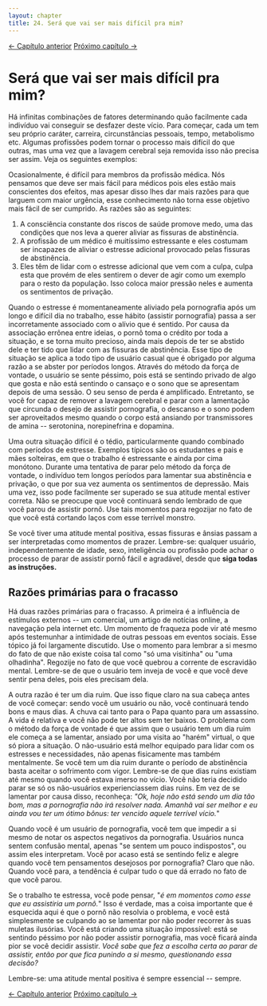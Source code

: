 ```yaml
---
layout: chapter
title: 24. Será que vai ser mais difícil pra mim? 
---
```

<div class="pagination-selector">
<a href="23-so-mais-uma-olhadinha.html" class="chapter-btn">&larr; Capítulo anterior</a>
<a href="25-substitutos.html" class="chapter-btn">Próximo capítulo &#8594;</a>
</div>

# Será que vai ser mais difícil pra mim?

Há infinitas combinações de fatores determinando quão facilmente cada indivíduo vai conseguir se desfazer deste vício. Para começar, cada um tem seu próprio caráter, carreira, circunstâncias pessoais, tempo, metabolismo etc. Algumas profissões podem tornar o processo mais difícil do que outras, mas uma vez que a lavagem cerebral seja removida isso não precisa ser assim. Veja os seguintes exemplos:

Ocasionalmente, é difícil para membros da profissão médica. Nós pensamos que deve ser mais fácil para médicos pois eles estão mais conscientes dos efeitos, mas apesar disso lhes dar mais razões para que larguem com maior urgência, esse conhecimento não torna esse objetivo mais fácil de ser cumprido. As razões são as seguintes:

1. A consciência constante dos riscos de saúde promove medo, uma das condições que nos leva a querer aliviar as fissuras de abstinência.
2. A profissão de um médico é muitíssimo estressante e eles costumam ser incapazes de aliviar o estresse adicional provocado pelas fissuras de abstinência.
3. Eles têm de lidar com o estresse adicional que vem com a culpa, culpa esta que provém de eles sentirem o dever de agir como um exemplo para o resto da população. Isso coloca maior pressão neles e aumenta os sentimentos de privação.

Quando o estresse é momentaneamente aliviado pela pornografia após um longo e difícil dia no trabalho, esse hábito (assistir pornografia) passa a ser incorretamente associado com o alívio que é sentido. Por causa da associação errônea entre ideias, o pornô toma o crédito por toda a situação, e se torna muito precioso, ainda mais depois de ter se abstido dele e ter tido que lidar com as fissuras de abstinência. Esse tipo de situação se aplica a todo tipo de usuário casual que é obrigado por alguma razão a se abster por períodos longos. Através do método da força de vontade, o usuário se sente péssimo, pois está se sentindo privado de algo que gosta e não está sentindo o cansaço e o sono que se apresentam depois de uma sessão. O seu senso de perda é amplificado. Entretanto, se você for capaz de remover a lavagem cerebral e parar com a lamentação que circunda o desejo de assistir pornografia, o descanso e o sono podem ser aproveitados mesmo quando o corpo está ansiando por transmissores de amina -- serotonina, norepinefrina e dopamina.

Uma outra situação difícil é o tédio, particularmente quando combinado com períodos de estresse. Exemplos típicos são os estudantes e pais e mães solteiras, em que o trabalho é estressante e ainda por cima monótono. Durante uma tentativa de parar pelo método da força de vontade, o indivíduo tem longos períodos para lamentar sua abstinência e privação, o que por sua vez aumenta os sentimentos de depressão. Mais uma vez, isso pode facilmente ser superado se sua atitude mental estiver correta. Não se preocupe que você continuará sendo lembrado de que você parou de assistir pornô. Use tais momentos para regozijar no fato de que você está cortando laços com esse terrível monstro.

Se você tiver uma atitude mental positiva, essas fissuras e ânsias passam a ser interpretadas como momentos de prazer. Lembre-se: qualquer usuário, independentemente de idade, sexo, inteligência ou profissão pode achar o processo de parar de assistir pornô fácil e agradável, desde que **siga todas as instruções.**

## Razões primárias para o fracasso

Há duas razões primárias para o fracasso. A primeira é a influência de estímulos externos -- um comercial, um artigo de notícias online, a navegação pela internet etc. Um momento de fraqueza pode vir até mesmo após testemunhar a intimidade de outras pessoas em eventos sociais. Esse tópico já foi largamente discutido. Use o momento para lembrar a si mesmo do fato de que não existe coisa tal como "só uma visitinha" ou "uma olhadinha". Regozije no fato de que você quebrou a corrente de escravidão mental. Lembre-se de que o usuário tem inveja de você e que você deve sentir pena deles, pois eles precisam dela. 

A outra razão é ter um dia ruim. Que isso fique claro na sua cabeça antes de você começar: sendo você um usuário ou não, você continuará tendo bons e maus dias. A chuva cai tanto para o Papa quanto para um assassino. A vida é relativa e você não pode ter altos sem ter baixos. O problema com o método da força de vontade é que assim que o usuário tem um dia ruim ele começa a se lamentar, ansiado por uma visita ao "harém" virtual, o que só piora a situação. O não-usuário está melhor equipado para lidar com os estresses e necessidades, não apenas fisicamente mas também mentalmente. Se você tem um dia ruim durante o período de abstinência basta aceitar o sofrimento com vigor. Lembre-se de que dias ruins existiam até mesmo quando você estava imerso no vício. Você não teria decidido parar se só os não-usuários experienciassem dias ruins. Em vez de se lamentar por causa disso, reconheça: *"Ok, hoje não está sendo um dia tão bom, mas a pornografia não irá resolver nada. Amanhã vai ser melhor e eu ainda vou ter um ótimo bônus: ter vencido aquele terrível vício.*"

Quando você é um usuário de pornografia, você tem que impedir a si mesmo de notar os aspectos negativos da pornografia. Usuários nunca sentem confusão mental, apenas "se sentem um pouco indispostos", ou assim eles interpretam. Você por acaso está se sentindo feliz e alegre quando você tem pensamentos desejosos por pornografia? Claro que não. Quando você para, a tendência é culpar tudo o que dá errado no fato de que você parou.

Se o trabalho te estressa, você pode pensar, "*é em momentos como esse que eu assistiria um pornô.*" Isso é verdade, mas a coisa importante que é esquecida aqui é que o pornô não resolvia o problema, e você está simplesmente se culpando ao se lamentar por não poder recorrer às suas muletas ilusórias. Você está criando uma situação impossível: está se sentindo péssimo por não poder assistir pornografia, mas você ficará ainda pior se você decidir assistir. *Você sabe que fez a escolha certa ao parar de assistir, então por que fica punindo a si mesmo, questionando essa decisão?*

Lembre-se: uma atitude mental positiva é sempre essencial -- sempre.

<div class="pagination-selector">
<a href="23-so-mais-uma-olhadinha.html" class="chapter-btn">&larr; Capítulo anterior</a>
<a href="25-substitutos.html" class="chapter-btn">Próximo capítulo &#8594;</a>
</div>

